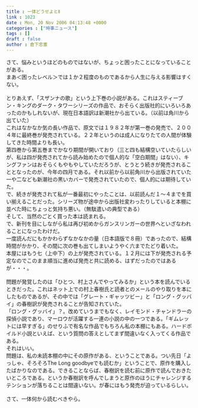 ```yaml
---
title : 一体どうせよとⅡ
link : 1023
date : Mon, 20 Nov 2006 04:13:48 +0000
categories : ["時事ニュース"]
tags : []
draft : false
author : 倉下忠憲
---
```


さて、悩みというほどのものではないが、ちょっと困ったことになっていることがある。<BR>まあ＜困ったレベル＞では１か２程度のものであるから人生に与える影響はすくない。<BR><BR>とりあえず、「スザンナの歌」という上下巻の小説がある。これはスティーブン・キングのダーク・タワーシリーズの作品で、おそらく出版社的にいろいろあったのかもしれないが、現在日本語訳は新潮社から出ている。（以前は角川から出ていた）<BR>これはなかなか気の長い作品で、原文では１９８２年が第一巻の発売で、２００４年に最終巻が発売されている。２２年というのは成人になりたての人間が体験してきた時間よりも長い。<BR>第四巻から第五巻までかなり期間が開いており（三と四も結構空いていたらしいが、私は四が発売されてから読み始めたので個人的な「空白期間」はない）、キングファンはおそらくもやもやしていただろうが、とうとう続きが発売されることとなったのが、今年の四月である。それ以前から以前角川から出版されていた一や二なども新潮社の黒いカバーで発売されていたので、個人的には期待していた。<BR>で、続きが発売されて私が一番最初にやったことは、以前読んだ１～４までを買い揃えることだった。シリーズ物が途中から出版社変わったりしていると本棚に並べた時にちょっと気持ち悪い。（無駄遣いの典型である）<BR>そして、当然のごとく買った本は読まれる。<BR>で、新刊を目にしながら私は再び初めからガンスリンガーの世界へといざなわれることになったわけだ。<BR>一度読んだにもかかわらずなかなかの量（日本語版で８冊）であったので、結構時間がかかり、その間に次の巻も出てしまいようやく六までたどり着いた。<BR>本屋にはもう七（上中下）の上が発売されている。１２月には下が発売される予定なのでこのまま順当に進めば発売と共に読める、はずだったのではあるが・・・。<BR><BR>問題が発覚したのは「ひとつ、村上さんでやってみるか」という本を読んでいるときだった。これはネット上での村上春樹氏と読者とのメールのやり取りを本にしたものであるが、その中では「グレート・ギャッツビー」と「ロング・グッバイ」の春樹訳が発売されることが告知されていた。<BR>「ロング・グッバイ」？。改めていうまでもなく、レイモンド・チャンドラーの探偵小説であり、マーロウが活躍する一連の小説の中の一つである。「ギムレットには早すぎる」のせりふで有名な作品でもちろん私の本棚にもある。ハードボイルド小説といえば、という質問の答えとしてまず間違いなく入ってくる作品である。<BR>それはいい。<BR>問題は、私の未読本棚の中にその原作がある、ということである。つい先日「よっしゃ、そろそろThe Long goodbyeでも読むか」ということで、原作を購入したばかりなのである。できることならば、春樹訳を読む前に原作で読んでおきたいところである。というか春樹訳を呼んでしまうと原作のほうにチャレンジするテンションが落ちることは間違いない。が春にはもう発売が迫っているらしい。<BR><BR>さて、一体何から読むべきやら。<br><br>
